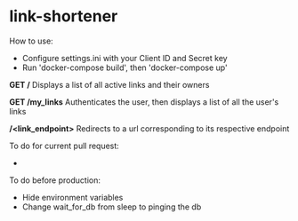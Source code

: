 # link-shortener

How to use:

- Configure settings.ini with your Client ID and Secret key
- Run 'docker-compose build', then 'docker-compose up'

**GET /**
Displays a list of all active links and their owners

**GET /my_links**
Authenticates the user, then displays a list of all the user's links

**/<link_endpoint>**
Redirects to a url corresponding to its respective endpoint

To do for current pull request:

-

To do before production:

- Hide environment variables
- Change wait_for_db from sleep to pinging the db
